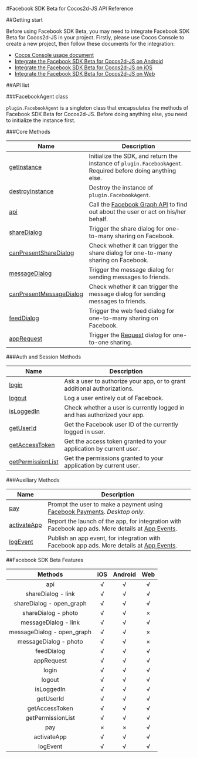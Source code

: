 #Facebook SDK Beta for Cocos2d-JS API Reference

##Getting start

Before using Facebook SDK Beta, you may need to integrate Facebook SDK Beta for Cocos2d-JS in your project. Firstly, please use Cocos Console to create a new project, then follow these documents for the integration:

- [Cocos Console usage document](http://www.cocos2d-x.org/docs/manual/framework/html5/v2/cocos-console/en)
- [Integrate the Facebook SDK Beta for Cocos2d-JS on Android](../facebook-sdk-on-android/en.md)
- [Integrate the Facebook SDK Beta for Cocos2d-JS on iOS](../facebook-sdk-on-ios/en.md)
- [Integrate the Facebook SDK Beta for Cocos2d-JS on Web](../facebook-sdk-on-web/en.md)

##API list

###FacebookAgent class

`plugin.FacebookAgent` is a singleton class that encapsulates the methods of Facebook SDK Beta for Cocos2d-JS. Before doing anything else, you need to initialize the instance first.

###Core Methods

|Name|Description|
|----|-----------|
|[getInstance](./get-instance.md)|Initialize the SDK, and return the instance of `plugin.FacebookAgent`. Required before doing anything else.|
|[destroyInstance](./destroy-instance.md)|Destroy the instance of `plugin.FacebookAgent`.|
|[api](./api.md)|Call the [Facebook Graph API](http://developers.facebook.com/docs/graph-api) to find out about the user or act on his/her behalf.|
|[shareDialog](./dialog-share.md)|Trigger the share dialog for one-to-many sharing on Facebook. |
|[canPresentShareDialog](./dialog-can-share.md)|Check whether it can trigger the share dialog for one-to-many sharing on Facebook. |
|[messageDialog](./dialog-message.md)|Trigger the message dialog for sending messages to friends.|
|[canPresentMessageDialog](./dialog-can-message.md)|Check whether it can trigger the message dialog for sending messages to friends.|
|[feedDialog](./dialog-feed.md)|Trigger the web feed dialog for one-to-many sharing on Facebook. |
|[appRequest](./appRequest.md)|Trigger the [Request](http://developers.facebook.com/docs/reference/dialogs/requests/) dialog for one-to-one sharing.|

###Auth and Session Methods

|Name|Description|
|----|-----------|
|[login](./login.md)|Ask a user to authorize your app, or to grant additional authorizations.|
|[logout](./logout.md)|Log a user entirely out of Facebook.|
|[isLoggedIn](./isloggedin.md)|Check whether a user is currently logged in and has authorized your app.|
|[getUserId](./get-userid.md)|Get the Facebook user ID of the currently logged in user.|
|[getAccessToken](./request-accesstoken.md)|Get the access token granted to your application by current user.|
|[getPermissionList](./get-permission-list.md)|Get the permissions granted to your application by current user.|

###Auxiliary Methods

|Name|Description|
|----|-----------|
|[pay](./pay.md)|Prompt the user to make a payment using [Facebook Payments](http://developers.facebook.com/docs/concepts/payments/). _Desktop only_.|
|[activateApp](./publish-install.md)|Report the launch of the app, for integration with Facebook app ads. More details at [App Events](http://developers.facebook.com/docs/platforminsights/appevents). |
|[logEvent](./log-event.md)|Publish an app event, for integration with Facebook app ads. More details at [App Events](http://developers.facebook.com/docs/platforminsights/appevents). |

##Facebook SDK Beta Features

|Methods|iOS|Android|Web|
|:-:|:-:|:-----:|:-:|
|api|√|√|√|
|shareDialog - link|√|√|√|
|shareDialog - open_graph|√|√|√|
|shareDialog - photo|√|√|×|
|messageDialog - link|√|√|√|
|messageDialog - open_graph|√|√|×|
|messageDialog - photo|√|√|×|
|feedDialog|√|√|√|
|appRequest|√|√|√|
|login|√|√|√|
|logout|√|√|√|
|isLoggedIn|√|√|√|
|getUserId|√|√|√|
|getAccessToken|√|√|√|
|getPermissionList|√|√|√|
|pay|×|×|√|
|activateApp|√|√|√|
|logEvent|√|√|√|
